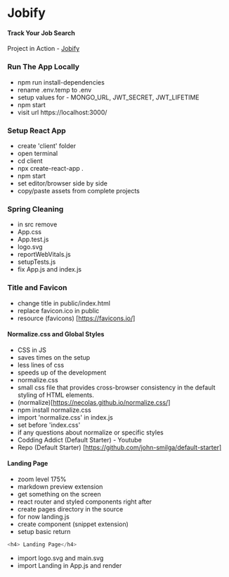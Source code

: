# Jobify

#### Track Your Job Search

Project in Action - [Jobify](https://www.jobify.live/)

### Run The App Locally

- npm run install-dependencies
- rename .env.temp to .env
- setup values for - MONGO_URL, JWT_SECRET, JWT_LIFETIME
- npm start
- visit url https://localhost:3000/

### Setup React App

- create 'client' folder
- open terminal
- cd client
- npx create-react-app . 
- npm start
- set editor/browser side by side
- copy/paste assets from complete projects

### Spring Cleaning

- in src remove
- App.css
- App.test.js
- logo.svg
- reportWebVitals.js
- setupTests.js
- fix App.js and index.js

### Title and Favicon

- change title in public/index.html
- replace favicon.ico in public
- resource (favicons) [https://favicons.io/]

#### Normalize.css and Global Styles

- CSS in JS
- saves times on the setup
- less lines of css
- speeds up of the development 
- normalize.css
- small css file that provides cross-browser consistency in the default styling of HTML elements.
- (normalize)[https://necolas.github.io/normalize.css/]
- npm install normalize.css
- import 'normalize.css' in index.js
- set before 'index.css'
- if any questions about normalize or specific styles 
- Codding Addict (Default Starter) - Youtube
- Repo (Default Starter) [https://github.com/john-smilga/default-starter]

#### Landing Page

- zoom level 175%
- markdown preview extension
- get something on the screen
- react router and styled components right after
- create pages directory in the source 
- for now landing.js
- create component (snippet extension)
- setup basic return 

```js
<h4> Landing Page</h4>
```

- import logo.svg and main.svg
- import Landing in App.js and render